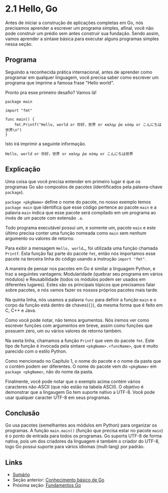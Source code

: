 # 2.1 Hello, Go

Antes de iniciar a construção de aplicações completas em Go, nós precisamos aprender a escrever um programa simples, afinal, você não pode construir um prédio sem antes construir sua fundação. Sendo assim, vamos aprender a sintaxe básica para executar alguns programas simples nessa seção.

## Programa

Seguindo a reconhecida prática internacional, antes de aprender como programar em qualquer linguagem, você precisa saber como escrever um programa que imprime a famosa frase "Hello world".

Pronto pra esse primeiro desafio? Vamos lá!

	package main

	import "fmt"

	func main() {
		fmt.Printf("Hello, world or 你好，世界 or καλημ ́ρα κóσμ or こんにちは世界\n")
	}

Isto irá imprimir a seguinte informação.

	Hello, world or 你好，世界 or καλημ ́ρα κóσμ or こんにちは世界

## Explicação

Uma coisa que você precisa entender em primeiro lugar é que os programas Go são compostos de pacotes (identificados pela palavra-chave `package`).

`package <pkgName>` define o nome do pacote, no nosso exemplo temos `package main` que identifica que esse código pertence ao pacote `main` e a palavra `main` indica que esse pacote será compilado em um programa ao invés de um pacote com extensão `.a`.

Todo programa executável possui um, e somente um, pacote `main` e este último precisa conter uma função nomeada como `main` sem nenhum argumento ou valores de retorno.

Para exibir a mensagem `Hello, world…`, foi utilizada uma função chamada `Printf`. Esta função faz parte do pacote `fmt`, então nós importamos esse pacote na terceira linha do código usando a instrução `import "fmt"`.

A maneira de pensar nos pacotes em Go é similar a linguagem Python, e traz a seguintes vantagens: Modularidade (quebrar seu programa em vários módulos) e Reusabilidade (todos os módulos podem ser usados em diferentes lugares). Estes são os principais tópicos que precisamos falar sobre pacotes, e nós vamos fazer os nossos próprios pacotes mais tarde.

Na quinta linha, nós usamos a palavra `func` para definir a função `main` e o corpo da função está dentro de chaves(`{}`), da mesma forma que é feito em C, C++ e Java.

Como você pode notar, não temos argumentos. Nós iremos ver como escrever funções com argumentos em breve, assim como funções que possuem zero, um ou vários valores de retorno também.

Na sexta linha, chamamos a função `Printf` que vem do pacote `fmt`. Este tipo de função é invocada pela sintaxe `<pkgName>.<funcName>`, que é muito parecido com o estilo Python.

Como mencionado no Capítulo 1, o nome do pacote e o nome da pasta que o contém podem ser diferentes. O nome do pacote vem do `<pkgName>` em `package <pkgName>`, não do nome da pasta.

Finalmente, você pode notar que o exemplo acima contém vários caracteres não-ASCII (que não estão na tabela ASCII). O objetivo é demonstrar que a lingaugem Go tem suporte nativo a UTF-8. Você pode usar qualquer caracter UTF-8 em seus programas.

## Conclusão

Go usa pacotes (semelhantes aos módulos em Python) para organizar os programas. A função `main.main()` (função que precisa estar no pacote `main`) é o ponto de entrada para todos os programas. Go suporta UTF-8 de forma nativa, pois um dos criadores da linguagem é também o criador do UTF-8, logo Go possui suporte para vários idiomas (mult-lang) por padrão.

## Links

- [Sumário](preface.md)
- Seção anterior: [Conhecimento básico de Go](02.0.md)
- Próxima seção: [Fundamentos Go](02.2.md)
